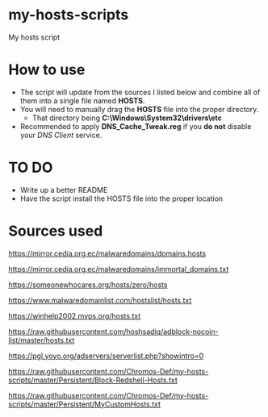 # my-hosts-scripts
My hosts script

# How to use
- The script will update from the sources I listed below and combine all of them into a single file named **HOSTS**.
- You will need to manually drag the **HOSTS** file into the proper directory.
     - That directory being **C:\Windows\System32\drivers\etc**
- Recommended to apply **DNS_Cache_Tweak.reg** if you **do not** disable your *DNS Client* service.
# TO DO
- Write up a better README
- Have the script install the HOSTS file into the proper location

# Sources used
https://mirror.cedia.org.ec/malwaredomains/domains.hosts

https://mirror.cedia.org.ec/malwaredomains/immortal_domains.txt

https://someonewhocares.org/hosts/zero/hosts

https://www.malwaredomainlist.com/hostslist/hosts.txt

https://winhelp2002.mvps.org/hosts.txt

https://raw.githubusercontent.com/hoshsadiq/adblock-nocoin-list/master/hosts.txt

https://pgl.yoyo.org/adservers/serverlist.php?showintro=0

https://raw.githubusercontent.com/Chromos-Def/my-hosts-scripts/master/Persistent/Block-Redshell-Hosts.txt

https://raw.githubusercontent.com/Chromos-Def/my-hosts-scripts/master/Persistent/MyCustomHosts.txt